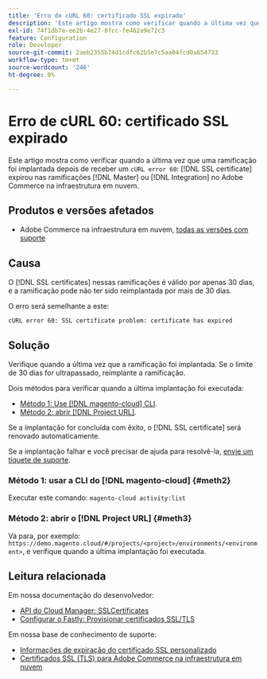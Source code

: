```yaml
---
title: 'Erro de cURL 60: certificado SSL expirado'
description: 'Este artigo mostra como verificar quando a última vez que uma ramificação foi implantada depois de receber um erro de cURL 60: o certificado SSL expirou nas ramificações Principal ou de Integração no Adobe Commerce na infraestrutura em nuvem.'
exl-id: 74f1db7e-ee2b-4e27-8fcc-fe462a9e72c3
feature: Configuration
role: Developer
source-git-commit: 2aeb2355b74d1cdfc62b5e7c5aa04fcd0a654733
workflow-type: tm+mt
source-wordcount: '246'
ht-degree: 0%

---
```


# Erro de cURL 60: certificado SSL expirado

Este artigo mostra como verificar quando a última vez que uma ramificação foi implantada depois de receber um `cURL error 60`: [!DNL SSL certificate] expirou nas ramificações [!DNL Master] ou [!DNL Integration] no Adobe Commerce na infraestrutura em nuvem.

## Produtos e versões afetados

* Adobe Commerce na infraestrutura em nuvem, [todas as versões com suporte](https://magento.com/sites/default/files/magento-software-lifecycle-policy.pdf)

## Causa

O [!DNL SSL certificates] nessas ramificações é válido por apenas 30 dias, e a ramificação pode não ter sido reimplantada por mais de 30 dias.

O erro será semelhante a este:

```cURL
cURL error 60: SSL certificate problem: certificate has expired
```

## Solução

Verifique quando a última vez que a ramificação foi implantada. Se o limite de 30 dias for ultrapassado, reimplante a ramificação.

Dois métodos para verificar quando a última implantação foi executada:

* [Método 1: Use [!DNL magento-cloud] CLI](#meth2).
* [Método 2: abrir  [!DNL Project URL]](#meth3).

Se a implantação for concluída com êxito, o [!DNL SSL certificate] será renovado automaticamente.

Se a implantação falhar e você precisar de ajuda para resolvê-la, [envie um tíquete de suporte](https://experienceleague.adobe.com/docs/commerce-knowledge-base/kb/help-center-guide/magento-help-center-user-guide.html?lang=pt-BR#submit-ticket).

### Método 1: usar a CLI do [!DNL magento-cloud] {#meth2}

Executar este comando: `magento-cloud activity:list`

### Método 2: abrir o [!DNL Project URL] {#meth3}

Vá para, por exemplo: `https://demo.magento.cloud/#/projects/<project>/environments/<environment>`, e verifique quando a última implantação foi executada.

## Leitura relacionada

Em nossa documentação do desenvolvedor:

* [API do Cloud Manager: SSLCertificates](https://developer.adobe.com/experience-cloud/cloud-manager/reference/api/#tag/SSLCertificates)
* [Configurar o Fastly: Provisionar certificados SSL/TLS](https://experienceleague.adobe.com/pt-br/docs/commerce-cloud-service/user-guide/cdn/setup-fastly/fastly-configuration#provision-ssltls-certificates)

Em nossa base de conhecimento de suporte:

* [Informações de expiração do certificado SSL personalizado](https://experienceleague.adobe.com/docs/commerce-knowledge-base/kb/troubleshooting/miscellaneous/custom-ssl-certificate-expiration-information.html?lang=pt-BR)
* [Certificados SSL (TLS) para Adobe Commerce na infraestrutura em nuvem](https://experienceleague.adobe.com/docs/commerce-knowledge-base/kb/how-to/ssl-tls-certificates-for-magento-commerce-cloud-faq.html?lang=pt-BR)
